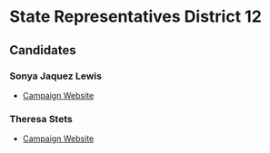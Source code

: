 # State Representatives District 12

## Candidates

### Sonya Jaquez Lewis
* [Campaign Website][1]
### Theresa Stets 
* [Campaign Website][2]


[1]: https://www.sonyaforcolorado.com/
[2]: https://stetsforhd12.nationbuilder.com/
